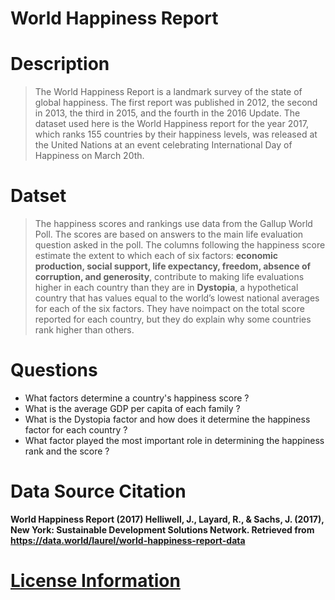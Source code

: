 # World Happiness Report


# Description

> The World Happiness Report is a landmark survey of the state of global happiness. 
The first report was published in 2012, the second in 2013, the third in 2015, and the fourth in the 2016 Update. 
The dataset used here is the World Happiness report for the year 2017, which ranks 155 countries by their happiness levels, was released at the United Nations at an event celebrating International Day of Happiness on March 20th. 

# Datset

> The happiness scores and rankings use data from the Gallup World Poll. 
  The scores are based on answers to the main life evaluation question asked in the poll. 
  The columns following the happiness score estimate the extent to which each of six factors:
  **economic production, social support, life expectancy, freedom, absence of corruption, and generosity**,
  contribute to making life evaluations higher in each country than they are in **Dystopia**, a hypothetical country 
  that has values equal to the world’s lowest national averages for each of the six factors. 
  They have noimpact on the total score reported for each country, but they do explain why some countries rank higher 
  than others.

# Questions 

* What factors determine a country's happiness score ?
* What is the average GDP per capita of each family ?
* What is the Dystopia factor and how does it determine the happiness factor for each country ?
* What factor played the most important role in determining the happiness rank and the score ?

# Data Source Citation 

**World Happiness Report (2017) Helliwell, J., Layard, R., & Sachs, J. (2017), 
New York: Sustainable Development Solutions Network. 
Retrieved from https://data.world/laurel/world-happiness-report-data**

# [License Information](https://creativecommons.org/publicdomain/zero/1.0)
